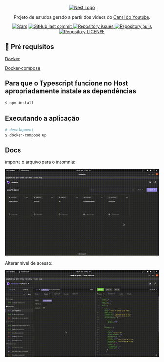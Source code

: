 <p align="center">
  <a href="http://nestjs.com/" target="blank"><img src="https://nestjs.com/img/logo_text.svg" width="320" alt="Nest Logo" /></a>
</p>
 
  <p align="center">Projeto de estudos gerado a partir dos vídeos do <a href="https://youtube.com/angelogluz" target="blank">Canal do Youtube</a>.</p>
    <p align="center">
<a href="https://github.com/angelogluz/nest-angelo-youtube/stargazers"><img src="https://img.shields.io/github/stars/angelogluz/nest-angelo-youtube" alt="Stars" /></a>

  <a href="https://github.com/angelogluz/nest-angelo-youtube/commits/master">
    <img alt="GitHub last commit" src="https://img.shields.io/github/last-commit/angelogluz/nest-angelo-youtube.svg">
  </a>
    <a href="https://github.com/angelogluz/nest-angelo-youtube/issues">
    <img alt="Repository issues" src="https://img.shields.io/github/issues/angelogluz/nest-angelo-youtube.svg">
  </a>
    <a href="https://github.com/angelogluz/nest-angelo-youtube/pulls">
    <img alt="Repository pulls" src="https://img.shields.io/github/issues-pr/angelogluz/nest-angelo-youtube.svg">
  </a>
    <a href="https://github.com/angelogluz/Youtube-codes/blob/master/LICENSE">
    <img alt="Repository LICENSE" src="https://img.shields.io/github/license/angelogluz/nest-angelo-youtube.svg">
  </a>
</p>


## 🔐 Pré requisitos

<a href="https://www.docker.com/">Docker</a> &nbsp;
  
<a href="https://docs.docker.com/compose/install/">Docker-compose</a> &nbsp;


## Para que o Typescript funcione no Host apropriadamente instale as dependências

```bash
$ npm install
```

## Executando a aplicação

```bash
# development
$ docker-compose up
```

## Docs

Importe o arquivo para o insomnia:

![Alt Text](./docs/import_from_file.gif)


Alterar nível de acesso:


![Alt Text](./docs/change_bearer_token.gif)